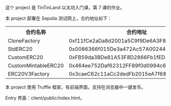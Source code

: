 这个 project 是 TinTinLand 以太坊入门课，第 7 课的作业。

本 project 部署在 Sepolia 测试网上，合约地址如下：

<table>
  <tr>
    <th>合约名称</th>
    <th>合约地址</th>
  </tr>
  <tr>
    <td>CloneFactory</td>
    <td>0xf11fCe2aDa8d2001a5C9f9De6A3F8E2D358d2Ed3</td>
  </tr>
  <tr>
    <td>StdERC20</td>
    <td>0x0086366f015De3a472Ac57A0024474601304ee71</td>
  </tr>
  <tr>
    <td>CustomERC20</td>
    <td>0xFB59da3BDe81A53F8D2866Fb1fED3DbDF39B478e</td>
  </tr>
  <tr>
    <td>CustomMintableERC20</td>
    <td>0x464ee752Daf62312FF89f0d0994c6D756a579B7C</td>
  </tr>
  <tr>
    <td>ERC20V3Factory</td>
    <td>0x3caeC62c11aCc2dedFb2015eA7f686E9ef4e0E68</td>
  </tr>
</table>

本 project 使用 Truffle 框架，有前端界面，支持在浏览器中一键发币。

Entry 界面：client/public/index.html。
